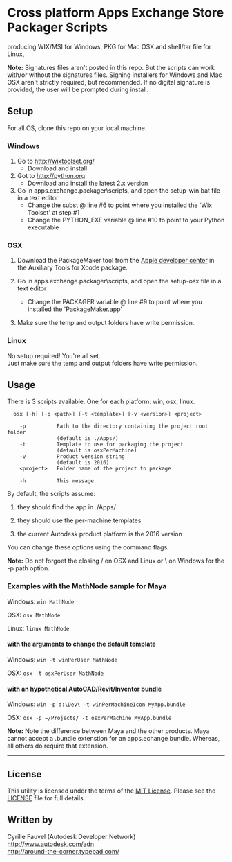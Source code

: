 
# Cross platform Apps Exchange Store Packager Scripts
producing WIX/MSI for Windows, PKG for Mac OSX and shell/tar file for Linux,

<b>Note:</b> Signatures files aren't posted in this repo. But the scripts can work with/or 
without the signatures files. Signing installers for Windows and Mac OSX aren't strictly
required, but recommended. If no digital signature is provided, the user will be prompted 
during install.


## Setup

For all OS, clone this repo on your local machine.


### Windows

1. Go to http://wixtoolset.org/
   * Download and install
2. Got to http://python.org
   * Download and install the latest 2.x version
3. Go in apps.exchange.packager\scripts, and open the setup-win.bat file in a text editor
   * Change the subst @ line #6 to point where you installed the 'Wix Toolset' at step #1
   * Change the PYTHON_EXE variable @ line #10 to point to your Python executable


### OSX

1. Download the PackageMaker tool from the [Apple developer center](https://developer.apple.com/downloads/index.action) in the Auxiliary Tools for Xcode package.

2. Go in apps.exchange.packager\scripts, and open the setup-osx file in a text editor
   * Change the PACKAGER variable @ line #9 to point where you installed the 'PackageMaker.app' 

3. Make sure the temp and output folders have write permission.


### Linux

No setup required! You're all set.<br />
Just make sure the temp and output folders have write permission.


## Usage

There is 3 scripts available. One for each platform: win, osx, linux.
```
  osx [-h] [-p <path>] [-t <template>] [-v <version>] <project>

	-p			Path to the directory containing the project root folder
				(default is ./Apps/)
	-t			Template to use for packaging the project
				(default is osxPerMachine)
	-v			Product version string
				(default is 2016)
	<project>	Folder name of the project to package

	-h			This message
```


By default, the scripts assume:

1. they should find the app in ./Apps/

2. they should use the per-machine templates

3. the current Autodesk product platform is the 2016 version

You can change these options using the command flags.

<b>Note:</b> Do not forgoet the closing / on OSX and Linux or \ on Windows for the -p path option.



### Examples with the MathNode sample for Maya

Windows: `win MathNode`

OSX: `osx MathNode`

Linux: `linux MathNode`

#### with the arguments to change the default template

Windows: `win -t winPerUser MathNode`

OSX: `osx -t osxPerUser MathNode`

#### with an hypothetical AutoCAD/Revit/Inventor bundle

Windows: `win -p d:\Dev\ -t winPerMachineIcon MyApp.bundle`

OSX: `osx -p ~/Projects/ -t osxPerMachine MyApp.bundle`

<b>Note:</b> Note the difference between Maya and the other products. Maya cannot accept a .bundle extenstion for an apps.echange bundle. Whereas, all others do require that extension.


--------

## License

This utility is licensed under the terms of the [MIT License](http://opensource.org/licenses/MIT). Please see the [LICENSE](LICENSE) file for full details.


## Written by

Cyrille Fauvel (Autodesk Developer Network)<br />
http://www.autodesk.com/adn<br />
http://around-the-corner.typepad.com/<br />